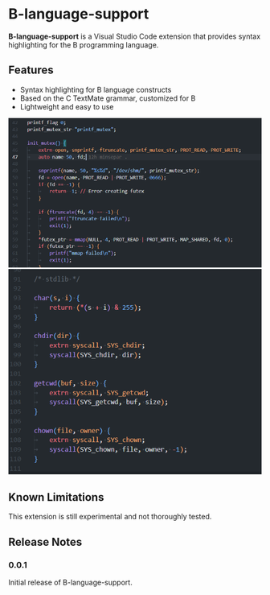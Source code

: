 # B-language-support

**B-language-support** is a Visual Studio Code extension that provides syntax highlighting for the B programming language.

## Features

- Syntax highlighting for B language constructs
- Based on the C TextMate grammar, customized for B
- Lightweight and easy to use

![syntax highlight 1](img/image_1.png)
![syntax highlight 2](img/image_2.png)

## Known Limitations

This extension is still experimental and not thoroughly tested.

## Release Notes

### 0.0.1

Initial release of B-language-support.
